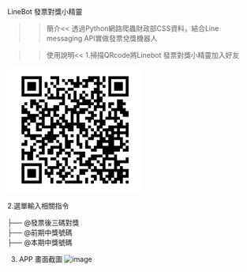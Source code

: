 
LineBot 發票對獎小精靈

>>簡介<<
透過Python網路爬蟲財政部CSS資料，結合Line messaging API實做發票兌獎機器人

>>使用說明<<
1.掃描QRcode將Linebot 發票對獎小精靈加入好友

![image](https://github.com/ETATEK/Linebot_Invoice/blob/main/QRcode.png)

2.選單輸入相關指令

├── @發票後三碼對獎           
├── @前期中獎號碼              
├── @本期中獎號碼

3. APP 畫面截圖
![image](https://github.com/ETATEK/Linebot_Invoice/blob/main/Output.png)    
